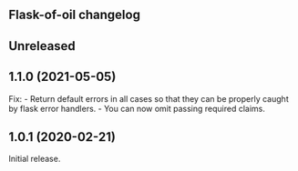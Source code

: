 ## Flask-of-oil changelog

## Unreleased

## 1.1.0 (2021-05-05)

Fix:
    - Return default errors in all cases so that they can be properly caught by flask error handlers.
    - You can now omit passing required claims.

## 1.0.1 (2020-02-21)

Initial release.